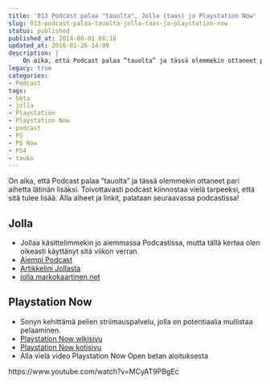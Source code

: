 ```yaml
---
title: '013 Podcast palaa "tauolta", Jolla (taas) ja Playstation Now'
slug: 013-podcast-palaa-tauolta-jolla-taas-ja-playstation-now
status: published
published_at: 2014-08-01 08:18
updated_at: 2016-01-26 14:09
description: |
    On aika, että Podcast palaa ”tauolta” ja tässä olemmekin ottaneet pari aihetta lätinän lisäksi. Toivottavasti podcast kiinnostaa vielä tarpeeksi, että sitä tulee lisää. Alla aiheet ja linkit, palataan seuraavassa podcastissa! Jolla Jollaa käsittelimmekin jo aiemmassa Podcastissa, mutta tällä kertaa olen oikeasti käyttänyt sitä viikon verran. Aiempi Podcast Artikkelini Jollasta jolla.markokaartinen.net Playstation Now Sonyn kehittämä pelien… Jatka lukemista 013 Podcast palaa ”tauolta”, Jolla (taas) ja Playstation Now
legacy: true
categories:
- Podcast
tags:
- beta
- jolla
- Playstation
- Playstation Now
- podcast
- PS
- PS Now
- PS4
- tauko
---
```


<p>On aika, että Podcast palaa &#8221;tauolta&#8221; ja tässä olemmekin ottaneet pari aihetta lätinän lisäksi. Toivottavasti podcast kiinnostaa vielä tarpeeksi, että sitä tulee lisää. Alla aiheet ja linkit, palataan seuraavassa podcastissa!</p>
<h2>Jolla</h2>
<ul>
<li>Jollaa käsittelimmekin jo aiemmassa Podcastissa, mutta tällä kertaa olen oikeasti käyttänyt sitä viikon verran.</li>
<li><a href="https://markokaartinen.net/003-cyanogenmod-pelittaa-fi-surface-2-jolla/" target="_blank">Aiempi Podcast</a></li>
<li><a href="https://markokaartinen.net/jolla-muutaman-paivan-jalkeen/" target="_blank">Artikkelini Jollasta</a></li>
<li><a href="http://jolla.markokaartinen.net" target="_blank">jolla.markokaartinen.net</a></li>
</ul>
<h2>Playstation Now</h2>
<ul>
<li>Sonyn kehittämä pelien striimauspalvelu, jolla on potentiaalia mullistaa pelaaminen.</li>
<li><a href="http://en.wikipedia.org/wiki/PlayStation_Now" target="_blank">Playstation Now wikisivu</a></li>
<li><a href="https://www.playstation.com/en-us/explore/psnow" target="_blank">Playstation Now kotisivu</a></li>
<li>Alla vielä video Playstation Now Open betan aloituksesta</li>
</ul>
<p>https://www.youtube.com/watch?v=MCyAT9PBgEc</p>